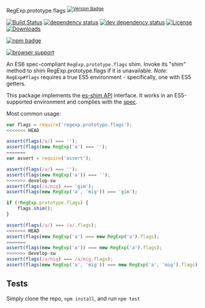 RegExp.prototype.flags <sup>[![Version Badge][npm-version-svg]][package-url]</sup>

[![Build Status][travis-svg]][travis-url]
[![dependency status][deps-svg]][deps-url]
[![dev dependency status][dev-deps-svg]][dev-deps-url]
[![License][license-image]][license-url]
[![Downloads][downloads-image]][downloads-url]

[![npm badge][npm-badge-png]][package-url]

[![browser support][testling-svg]][testling-url]

An ES6 spec-compliant `RegExp.prototype.flags` shim. Invoke its "shim" method to shim RegExp.prototype.flags if it is unavailable.
*Note*: `RegExp#flags` requires a true ES5 environment - specifically, one with ES5 getters.

This package implements the [es-shim API](https://github.com/es-shims/api) interface. It works in an ES5-supported environment and complies with the [spec](http://www.ecma-international.org/ecma-262/6.0/#sec-get-regexp.prototype.flags).

Most common usage:
```js
var flags = require('regexp.prototype.flags');
<<<<<<< HEAD

assert(flags(/a/) === '');
assert(flags(new RegExp('a') === '');
=======
var assert = require('assert');

assert(flags(/a/) === '');
assert(flags(new RegExp('a')) === '');
>>>>>>> develop-sw
assert(flags(/a/mig) === 'gim');
assert(flags(new RegExp('a', 'mig')) === 'gim');

if (!RegExp.prototype.flags) {
	flags.shim();
}

assert(flags(/a/) === /a/.flags);
<<<<<<< HEAD
assert(flags(new RegExp('a') === new RegExp('a').flags);
=======
assert(flags(new RegExp('a')) === new RegExp('a').flags);
>>>>>>> develop-sw
assert(flags(/a/mig) === /a/mig.flags);
assert(flags(new RegExp('a', 'mig')) === new RegExp('a', 'mig').flags);
```

## Tests
Simply clone the repo, `npm install`, and run `npm test`

[package-url]: https://npmjs.com/package/regexp.prototype.flags
[npm-version-svg]: http://versionbadg.es/es-shims/RegExp.prototype.flags.svg
[travis-svg]: https://travis-ci.org/es-shims/RegExp.prototype.flags.svg
[travis-url]: https://travis-ci.org/es-shims/RegExp.prototype.flags
[deps-svg]: https://david-dm.org/es-shims/RegExp.prototype.flags.svg
[deps-url]: https://david-dm.org/es-shims/RegExp.prototype.flags
[dev-deps-svg]: https://david-dm.org/es-shims/RegExp.prototype.flags/dev-status.svg
[dev-deps-url]: https://david-dm.org/es-shims/RegExp.prototype.flags#info=devDependencies
[testling-svg]: https://ci.testling.com/es-shims/RegExp.prototype.flags.png
[testling-url]: https://ci.testling.com/es-shims/RegExp.prototype.flags
[npm-badge-png]: https://nodei.co/npm/regexp.prototype.flags.png?downloads=true&stars=true
[license-image]: http://img.shields.io/npm/l/regexp.prototype.flags.svg
[license-url]: LICENSE
[downloads-image]: http://img.shields.io/npm/dm/regexp.prototype.flags.svg
[downloads-url]: http://npm-stat.com/charts.html?package=regexp.prototype.flags
